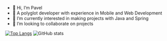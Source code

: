 - 👋 Hi, I’m Pavel
- 👀 A polyglot developer with experience in Mobile and Web Development
- 🌱 I’m currently interested in making projects with Java and Spring
- 💞️ I’m looking to collaborate on projects
<!-- - 📫 How to reach me  -->

[![Top Langs](https://github-readme-stats.vercel.app/api/top-langs/?username=larinpaul&theme=vue-dark)](https://github.com/anuraghazra/github-readme-stats)
![GitHub stats](https://github-readme-stats.vercel.app/api?username=larinpaul&theme=calm&show_icons=true)

<!---
larinpaul/larinpaul is a ✨ special ✨ repository because its `README.md` (this file) appears on your GitHub profile.
You can click the Preview link to take a look at your changes.
--->
